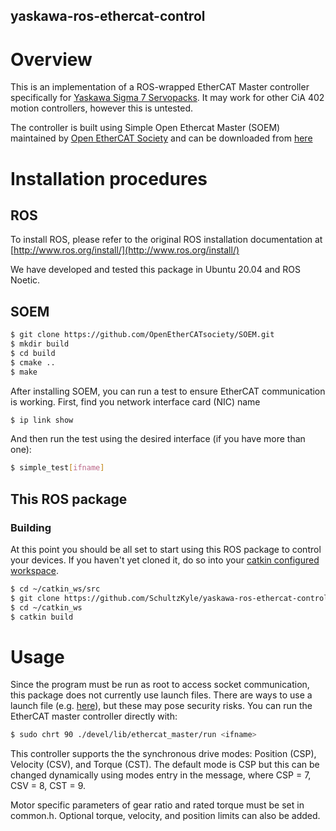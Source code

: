 yaskawa-ros-ethercat-control
----------------

# Overview

This is an implementation of a ROS-wrapped EtherCAT Master controller specifically for [Yaskawa Sigma 7 Servopacks](https://www.yaskawa.com/products/motion/sigma-7-servo-products/servopacks/sgd7s-ethercat). It may work for other CiA 402 motion controllers, however this is untested. 

The controller is built using Simple Open Ethercat Master (SOEM) maintained by [Open EtherCAT Society](https://openethercatsociety.github.io/) and can be downloaded from [here](https://github.com/OpenEtherCATsociety/SOEM)

# Installation procedures
## ROS

To install ROS, please refer to the original ROS installation documentation at [http://www.ros.org/install/](http://www.ros.org/install/)

We have developed and tested this package in Ubuntu 20.04 and ROS Noetic.

## SOEM

```sh
$ git clone https://github.com/OpenEtherCATsociety/SOEM.git
$ mkdir build
$ cd build
$ cmake ..
$ make
```

After installing SOEM, you can run a test to ensure EtherCAT communication is working. First, find you network interface card (NIC) name

```sh
$ ip link show
```

And then run the test using the desired interface (if you have more than one):

```sh
$ simple_test[ifname]
```

## This ROS package
### Building
At this point you should be all set to start using this ROS package to control your devices. If you haven't yet cloned it, do so into your [catkin configured workspace](http://wiki.ros.org/ROS/Tutorials/InstallingandConfiguringROSEnvironment). 
```sh
$ cd ~/catkin_ws/src
$ git clone https://github.com/SchultzKyle/yaskawa-ros-ethercat-control.git
$ cd ~/catkin_ws
$ catkin build
```

# Usage
Since the program must be run as root to access socket communication, this package does not currently use launch files. There are ways to use a launch file (e.g. [here](https://answers.ros.org/question/165246/launch-node-with-root-permissions/)), but these may pose security risks. You can run the EtherCAT master controller directly with:

```sh
$ sudo chrt 90 ./devel/lib/ethercat_master/run <ifname>
```

This controller supports the the synchronous drive modes: Position (CSP), Velocity (CSV), and Torque (CST). The default mode is CSP but this can be changed dynamically using modes entry in the message, where CSP = 7, CSV = 8, CST = 9.  

Motor specific parameters of gear ratio and rated torque must be set in common.h. Optional torque, velocity, and position limits can also be added.

